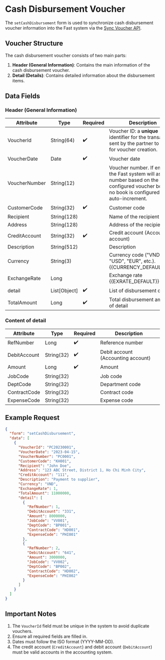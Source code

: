 # Cash Disbursement Voucher

The `setCashDisbursement` form is used to synchronize cash disbursement voucher information into the Fast system via the [Sync Voucher API](../sync-voucher).

## Voucher Structure

The cash disbursement voucher consists of two main parts:

1. **Header (General Information)**: Contains the main information of the cash disbursement voucher.
2. **Detail (Details)**: Contains detailed information about the disbursement items.

## Data Fields

### Header (General Information)

| Attribute      | Type        | Required | Description                          |
|----------------|-------------|----------|--------------------------------------|
| VoucherId      | String(64)  | ✔️       | Voucher ID: a **unique** identifier for the transaction sent by the partner to Fast for voucher creation. |
| VoucherDate    | Date        | ✔️       | Voucher date                         |
| VoucherNumber  | String(12)  |          | Voucher number. If empty, the Fast system will assign a number based on the configured voucher book. If no book is configured, it will auto-increment. |
| CustomerCode   | String(32)  | ✔️       | Customer code                        |
| Recipient      | String(128) |          | Name of the recipient                |
| Address        | String(128) |          | Address of the recipient             |
| CreditAccount  | String(32)  | ✔️       | Credit account (Accounting account)  |
| Description    | String(512) |          | Description                          |
| Currency       | String(3)   |          | Currency code ("VND", "USD", "EUR", etc.).<br/>{{CURRENCY_DEFAULT_EN}}<br/> |
| ExchangeRate   | Long        |          | Exchange rate <br/>{{EXRATE_DEFAULT}}<br/> |
| <span class="highlight-key">detail</span> | List[Object]  | ✔️       | List of disbursement details         |
| TotalAmount    | Long        | ✔️       | Total disbursement amount of <span class="highlight-key">detail</span> |

### Content of <span class="highlight-key">detail</span>

| Attribute      | Type        | Required | Description                          |
|----------------|-------------|----------|--------------------------------------|
| RefNumber      | Long        | ✔️       | Reference number                     |
| DebitAccount   | String(32)  | ✔️       | Debit account (Accounting account)   |
| Amount         | Long        | ✔️       | Amount                               |
| JobCode        | String(32)  |          | Job code                             |
| DeptCode       | String(32)  |          | Department code                      |
| ContractCode   | String(32)  |          | Contract code                        |
| ExpenseCode    | String(32)  |          | Expense code                         |

## Example Request

```json
{
  "form": "setCashDisbursement",
  "data": [
    {
      "VoucherId": "PC20230001",
      "VoucherDate": "2023-04-15",
      "VoucherNumber": "PC0001",
      "CustomerCode": "KH001",
      "Recipient": "John Doe",
      "Address": "123 ABC Street, District 1, Ho Chi Minh City",
      "CreditAccount": "111",
      "Description": "Payment to supplier",
      "Currency": "VND",
      "ExchangeRate": 1,
      "TotalAmount": 11000000,
      "detail": [
        {
          "RefNumber": 1,
          "DebitAccount": "331",
          "Amount": 8000000,
          "JobCode": "VV001",
          "DeptCode": "BP001",
          "ContractCode": "HD001",
          "ExpenseCode": "PHI001"
        },
        {
          "RefNumber": 2,
          "DebitAccount": "641",
          "Amount": 3000000,
          "JobCode": "VV002",
          "DeptCode": "BP002",
          "ContractCode": "HD002",
          "ExpenseCode": "PHI002"
        }
      ]
    }
  ]
}
```

## Important Notes

1. The `VoucherId` field must be unique in the system to avoid duplicate vouchers.
2. Ensure all required fields are filled in.
3. Dates must follow the ISO format (YYYY-MM-DD).
4. The credit account (`CreditAccount`) and debit account (`DebitAccount`) must be valid accounts in the accounting system.